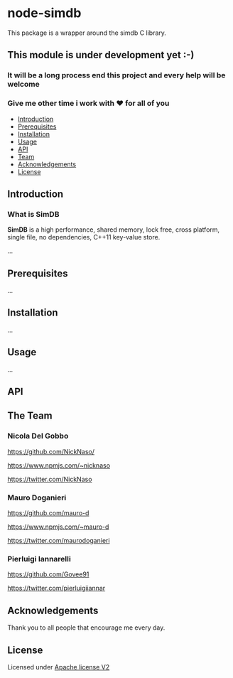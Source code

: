 # node-simdb

This package is a wrapper around the simdb C library.

## This module is under development yet :-) 
### It will be a long process end this project and every help will be welcome
### Give me other time i work with :heart: for all of you

* [Introduction](#introduction)
* [Prerequisites](#prerequisites)
* [Installation](#install)
* [Usage](#usage)
* [API](#api)
* [Team](#team)
* [Acknowledgements](#acknowledgements)
* [License](#license)

<a name="introduction"></a>

## Introduction

### What is SimDB

**SimDB** is a high performance, shared memory, lock free, cross platform, single
file, no dependencies, C++11 key-value store.

...

<a name="prerequisites"></a>

## Prerequisites

...

<a name="install"></a>

## Installation

...

<a name="usage"></a>

## Usage

...

<a name="api"></a>

## API

<a name="team"></a>

## The Team

### Nicola Del Gobbo

<https://github.com/NickNaso/>

<https://www.npmjs.com/~nicknaso>

<https://twitter.com/NickNaso>

### Mauro Doganieri

<https://github.com/mauro-d>

<https://www.npmjs.com/~mauro-d>

<https://twitter.com/maurodoganieri>

### Pierluigi Iannarelli

<https://github.com/Govee91>

<https://twitter.com/pierluigiiannar>

<a name="acknowledgements"></a>

## Acknowledgements

Thank you to all people that encourage me every day.

<a name="license"></a>

## License

Licensed under [Apache license V2](./LICENSE)
